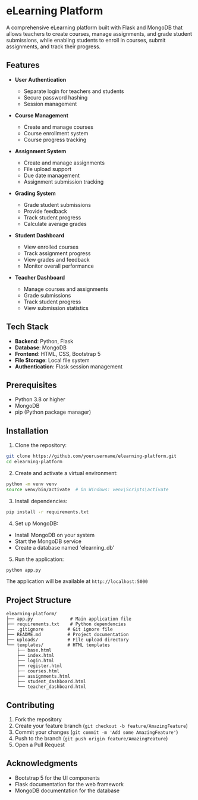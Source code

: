 # eLearning Platform

A comprehensive eLearning platform built with Flask and MongoDB that allows teachers to create courses, manage assignments, and grade student submissions, while enabling students to enroll in courses, submit assignments, and track their progress.

## Features

- **User Authentication**
  - Separate login for teachers and students
  - Secure password hashing
  - Session management

- **Course Management**
  - Create and manage courses
  - Course enrollment system
  - Course progress tracking

- **Assignment System**
  - Create and manage assignments
  - File upload support
  - Due date management
  - Assignment submission tracking

- **Grading System**
  - Grade student submissions
  - Provide feedback
  - Track student progress
  - Calculate average grades

- **Student Dashboard**
  - View enrolled courses
  - Track assignment progress
  - View grades and feedback
  - Monitor overall performance

- **Teacher Dashboard**
  - Manage courses and assignments
  - Grade submissions
  - Track student progress
  - View submission statistics

## Tech Stack

- **Backend**: Python, Flask
- **Database**: MongoDB
- **Frontend**: HTML, CSS, Bootstrap 5
- **File Storage**: Local file system
- **Authentication**: Flask session management

## Prerequisites

- Python 3.8 or higher
- MongoDB
- pip (Python package manager)

## Installation

1. Clone the repository:
```bash
git clone https://github.com/yourusername/elearning-platform.git
cd elearning-platform
```

2. Create and activate a virtual environment:
```bash
python -m venv venv
source venv/bin/activate  # On Windows: venv\Scripts\activate
```

3. Install dependencies:
```bash
pip install -r requirements.txt
```

4. Set up MongoDB:
- Install MongoDB on your system
- Start the MongoDB service
- Create a database named 'elearning_db'

5. Run the application:
```bash
python app.py
```

The application will be available at `http://localhost:5000`

## Project Structure

```
elearning-platform/
├── app.py              # Main application file
├── requirements.txt    # Python dependencies
├── .gitignore         # Git ignore file
├── README.md          # Project documentation
├── uploads/           # File upload directory
└── templates/         # HTML templates
    ├── base.html
    ├── index.html
    ├── login.html
    ├── register.html
    ├── courses.html
    ├── assignments.html
    ├── student_dashboard.html
    └── teacher_dashboard.html
```

## Contributing

1. Fork the repository
2. Create your feature branch (`git checkout -b feature/AmazingFeature`)
3. Commit your changes (`git commit -m 'Add some AmazingFeature'`)
4. Push to the branch (`git push origin feature/AmazingFeature`)
5. Open a Pull Request

## Acknowledgments

- Bootstrap 5 for the UI components
- Flask documentation for the web framework
- MongoDB documentation for the database 
